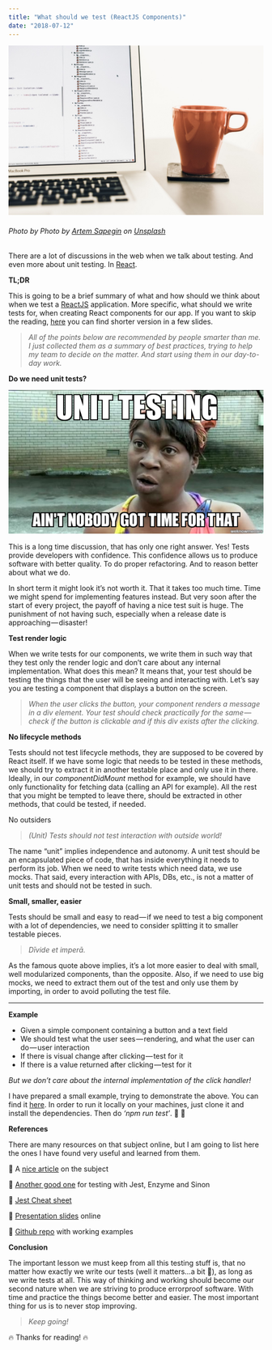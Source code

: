 ```yaml
---
title: "What should we test (ReactJS Components)"
date: "2018-07-12"
---
```


![What should we test ReactJS Components](./what-should-we-test-head.jpeg)
###### Photo by Photo by [Artem Sapegin](https://unsplash.com/photos/ZMraoOybTLQ?utm_source=unsplash&utm_medium=referral&utm_content=creditCopyText) on [Unsplash](https://unsplash.com/search/photos/unit-testing-reactjs?utm_source=unsplash&utm_medium=referral&utm_content=creditCopyText)

There are a lot of discussions in the web when we talk about testing. And even more about unit testing. In [React](https://reactjs.org/).

__TL;DR__

This is going to be a brief summary of what and how should we think about when we test a [ReactJS](https://github.com/facebook/react/) application. More specific, what should we write tests for, when creating React components for our app. If you want to skip the reading, [here](http://mihailgaberov.github.io/testing-reactjs-presentation/) you can find shorter version in a few slides.

>_All of the points below are recommended by people smarter than me. I just collected them as a summary of best practices, trying to help my team to decide on the matter. And start using them in our day-to-day work._

__Do we need unit tests?__

![Do we need unit tests?](./1.png)

This is a long time discussion, that has only one right answer. Yes! Tests provide developers with confidence. This confidence allows us to produce software with better quality. To do proper refactoring. And to reason better about what we do.

In short term it might look it’s not worth it. That it takes too much time. Time we might spend for implementing features instead. But very soon after the start of every project, the payoff of having a nice test suit is huge. The punishment of not having such, especially when a release date is approaching — disaster!

__Test render logic__

When we write tests for our components, we write them in such way that they test only the render logic and don’t care about any internal implementation. What does this mean? It means that, your test should be testing the things that the user will be seeing and interacting with. Let’s say you are testing a component that displays a button on the screen.

>_When the user clicks the button, your component renders a message in a div element. Your test should check practically for the same — check if the button is clickable and if this div exists after the clicking._

__No lifecycle methods__

Tests should not test lifecycle methods, they are supposed to be covered by React itself. If we have some logic that needs to be tested in these methods, we should try to extract it in another testable place and only use it in there. Ideally, in our _componentDidMount_ method for example, we should have only functionality for fetching data (calling an API for example). All the rest that you might be tempted to leave there, should be extracted in other methods, that could be tested, if needed.

No outsiders

>_(Unit) Tests should not test interaction with outside world!_

The name “unit” implies independence and autonomy. A unit test should be an encapsulated piece of code, that has inside everything it needs to perform its job. When we need to write tests which need data, we use mocks. That said, every interaction with APIs, DBs, etc., is not a matter of unit tests and should not be tested in such.

__Small, smaller, easier__

Tests should be small and easy to read — if we need to test a big component with a lot of dependencies, we need to consider splitting it to smaller testable pieces.

>_Dīvide et imperā._

As the famous quote above implies, it’s a lot more easier to deal with small, well modularized components, than the opposite. Also, if we need to use big mocks, we need to extract them out of the test and only use them by importing, in order to avoid polluting the test file.

---

__Example__

 - Given a simple component containing a button and a text field
 - We should test what the user sees — rendering, and what the user can do — user interaction
 - If there is visual change after clicking — test for it
 - If there is a value returned after clicking — test for it

_But we don’t care about the internal implementation of the click handler!_

I have prepared a small example, trying to demonstrate the above. You can find it [here](https://github.com/mihailgaberov/testing-reactjs-examples). In order to run it locally on your machines, just clone it and install the dependencies. Then do _‘npm run test’_. 🚀 📜

__References__

There are many resources on that subject online, but I am going to list here the ones I have found very useful and learned from them.

👏 A [nice article](https://medium.freecodecamp.org/the-right-way-to-test-react-components-548a4736ab22) on the subject

👏 [Another good one](https://www.leighhalliday.com/testing-react-jest-enzyme-sinon) for testing with Jest, Enzyme and Sinon

👏 [Jest Cheat sheet](https://github.com/sapegin/jest-cheat-sheet)

👏 [Presentation slides](https://mihailgaberov.github.io/testing-reactjs-presentation) online

👏 [Github repo](https://github.com/mihailgaberov/testing-reactjs-examples) with working examples

__Conclusion__

The important lesson we must keep from all this testing stuff is, that no matter how exactly we write our tests (well it matters…a bit 💬), as long as we write tests at all. This way of thinking and working should become our second nature when we are striving to produce errorproof software. With time and practice the things become better and easier. The most important thing for us is to never stop improving.

>_Keep going!_

🔥 Thanks for reading! 🔥
